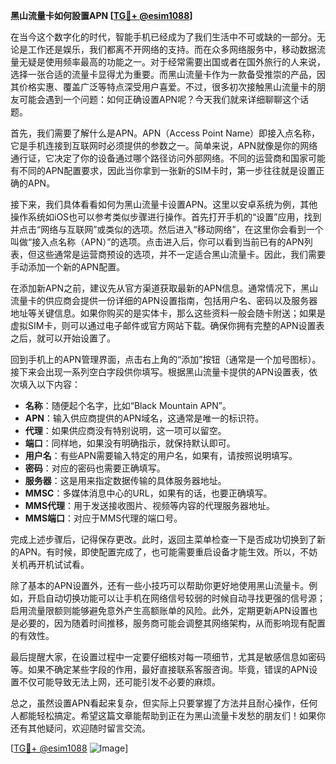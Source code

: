 **黑山流量卡如何設置APN [[TG💪+ @esim1088](https://t.me/s/esim1088)]**

在当今这个数字化的时代，智能手机已经成为了我们生活中不可或缺的一部分。无论是工作还是娱乐，我们都离不开网络的支持。而在众多网络服务中，移动数据流量无疑是使用频率最高的功能之一。对于经常需要出国或者在国外旅行的人来说，选择一张合适的流量卡显得尤为重要。而黑山流量卡作为一款备受推崇的产品，因其价格实惠、覆盖广泛等特点深受用户喜爱。不过，很多初次接触黑山流量卡的朋友可能会遇到一个问题：如何正确设置APN呢？今天我们就来详细聊聊这个话题。

首先，我们需要了解什么是APN。APN（Access Point Name）即接入点名称，它是手机连接到互联网时必须提供的参数之一。简单来说，APN就像是你的网络通行证，它决定了你的设备通过哪个路径访问外部网络。不同的运营商和国家可能有不同的APN配置要求，因此当你拿到一张新的SIM卡时，第一步往往就是设置正确的APN。

接下来，我们具体看看如何为黑山流量卡设置APN。这里以安卓系统为例，其他操作系统如iOS也可以参考类似步骤进行操作。首先打开手机的“设置”应用，找到并点击“网络与互联网”或类似的选项。然后进入“移动网络”，在这里你会看到一个叫做“接入点名称（APN）”的选项。点击进入后，你可以看到当前已有的APN列表，但这些通常是运营商预设的选项，并不一定适合黑山流量卡。因此，我们需要手动添加一个新的APN配置。

在添加新APN之前，建议先从官方渠道获取最新的APN信息。通常情况下，黑山流量卡的供应商会提供一份详细的APN设置指南，包括用户名、密码以及服务器地址等关键信息。如果你购买的是实体卡，那么这些资料一般会随卡附送；如果是虚拟SIM卡，则可以通过电子邮件或官方网站下载。确保你拥有完整的APN设置表之后，就可以开始设置了。

回到手机上的APN管理界面，点击右上角的“添加”按钮（通常是一个加号图标）。接下来会出现一系列空白字段供你填写。根据黑山流量卡提供的APN设置表，依次填入以下内容：

- **名称**：随便起个名字，比如“Black Mountain APN”。
- **APN**：输入供应商提供的APN域名，这通常是唯一的标识符。
- **代理**：如果供应商没有特别说明，这一项可以留空。
- **端口**：同样地，如果没有明确指示，就保持默认即可。
- **用户名**：有些APN需要输入特定的用户名，如果有，请按照说明填写。
- **密码**：对应的密码也需要正确填写。
- **服务器**：这是用来指定数据传输的具体服务器地址。
- **MMSC**：多媒体消息中心的URL，如果有的话，也要正确填写。
- **MMS代理**：用于发送接收图片、视频等内容的代理服务器地址。
- **MMS端口**：对应于MMS代理的端口号。

完成上述步骤后，记得保存更改。此时，返回主菜单检查一下是否成功切换到了新的APN。有时候，即使配置完成了，也可能需要重启设备才能生效。所以，不妨关机再开机试试看。

除了基本的APN设置外，还有一些小技巧可以帮助你更好地使用黑山流量卡。例如，开启自动切换功能可以让手机在网络信号较弱的时候自动寻找更强的信号源；启用流量限额则能够避免意外产生高额账单的风险。此外，定期更新APN设置也是必要的，因为随着时间推移，服务商可能会调整其网络架构，从而影响现有配置的有效性。

最后提醒大家，在设置过程中一定要仔细核对每一项细节，尤其是敏感信息如密码等。如果不确定某些字段的作用，最好直接联系客服咨询。毕竟，错误的APN设置不仅可能导致无法上网，还可能引发不必要的麻烦。

总之，虽然设置APN看起来复杂，但实际上只要掌握了方法并且耐心操作，任何人都能轻松搞定。希望这篇文章能帮助到正在为黑山流量卡发愁的朋友们！如果你还有其他疑问，欢迎随时留言交流。

[[TG💪+ @esim1088](https://t.me/s/esim1088) ![Image](https://i.postimg.cc/4NQfJmqS/Snipaste-2025-05-13-00-14-12.png)]
